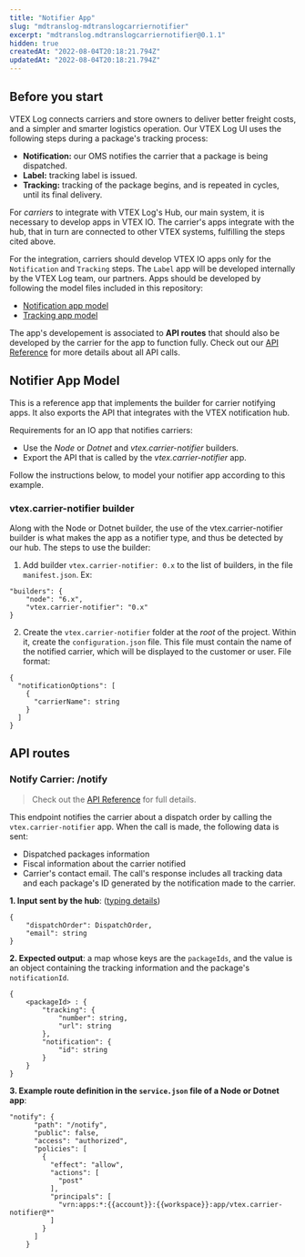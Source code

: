 ```yaml
---
title: "Notifier App"
slug: "mdtranslog-mdtranslogcarriernotifier"
excerpt: "mdtranslog.mdtranslogcarriernotifier@0.1.1"
hidden: true
createdAt: "2022-08-04T20:18:21.794Z"
updatedAt: "2022-08-04T20:18:21.794Z"
---
```

## Before you start

VTEX Log connects carriers and store owners to deliver better freight costs, and a simpler and smarter logistics operation. Our VTEX Log UI uses the following steps during a package's tracking process:
- **Notification:** our OMS notifies the carrier that a package is being dispatched.
- **Label:** tracking label is issued.
- **Tracking:** tracking of the package begins, and is repeated in cycles, until its final delivery.

For *carriers* to integrate with VTEX Log's Hub, our main system, it is necessary to develop apps in VTEX IO. The carrier's apps integrate with the hub, that in turn are connected to other VTEX systems, fulfilling the steps cited above.

For the integration, carriers should develop VTEX IO apps only for the `Notification` and `Tracking` steps. The `Label` app will be developed internally by the VTEX Log team, our partners. Apps should be developed by following the model files included in this repository:
- [Notification app model](https://github.com/vtex-apps/carrier-hubs-examples/tree/main/carrier-notifier-example)
- [Tracking app model](https://github.com/vtex-apps/carrier-hubs-examples/tree/main/carrier-tracking-example)

The app's developement is associated to **API routes** that should also be developed by the carrier for the app to function fully. Check out our [API Reference](https://developers.vtex.com/vtex-developer-docs/reference/vtex-log-notification-app#vtex-log-notify-carrier-with-app) for more details about all API calls.

## Notifier App Model

This is a reference app that implements the builder for carrier notifying apps. It also exports the API that integrates with the VTEX notification hub.

Requirements for an IO app that notifies carriers:
- Use the *Node* or *Dotnet* and *vtex.carrier-notifier* builders.
- Export the API that is called by the *vtex.carrier-notifier* app.

Follow the instructions below, to model your notifier app according to this example.

### vtex.carrier-notifier builder
Along with the Node or Dotnet builder, the use of the vtex.carrier-notifier builder is what makes the app as a notifier type, and thus be detected by our hub. The steps to use the builder:

1. Add builder `vtex.carrier-notifier: 0.x` to the list of builders, in the file `manifest.json`. Ex:
```
"builders": {
    "node": "6.x",
    "vtex.carrier-notifier": "0.x"
}
```
2. Create the `vtex.carrier-notifier` folder at the *root* of the project.
 Within it, create the `configuration.json` file. 
 This file must contain the name of the notified carrier, which will be displayed to the customer or user.  File format:
```
{
  "notificationOptions": [
    {
      "carrierName": string
    }
  ]
}
```

## API routes

### Notify Carrier: /notify

> Check out the [API Reference](https://developers.vtex.com/vtex-developer-docs/reference/vtex-log-notification-app#vtex-log-notify-carrier-with-app) for full details.

This endpoint notifies the carrier about a dispatch order by calling the `vtex.carrier-notifier` app. When the call is made, the following data is sent: 
- Dispatched packages information 
- Fiscal information about the carrier notified 
- Carrier's contact email. 
The call's response includes all tracking data and each package's ID generated by the notification made to the carrier.

**1. Input sent by the hub**: ([typing details](https://github.com/vtex-apps/carrier-hubs-examples/blob/main/carrier-notifier-example/node/typings/typings.d.ts#L187))
```
{
	"dispatchOrder": DispatchOrder,
	"email": string
}
```
**2. Expected output**: a map whose keys are the `packageIds`, and the value is an object containing the tracking information and the package's `notificationId`.
```
{
	<packageId> : {
		"tracking": {
			"number": string,
			"url": string
		},
		"notification": {
			"id": string
		}
	}
}
```
**3. Example route definition in the `service.json` file of a Node or Dotnet app**:
```
"notify": {
      "path": "/notify",
      "public": false,
      "access": "authorized",
      "policies": [
        {
          "effect": "allow",
          "actions": [
            "post"
          ],
          "principals": [
            "vrn:apps:*:{{account}}:{{workspace}}:app/vtex.carrier-notifier@*"
          ]
        }
      ]
    }
```